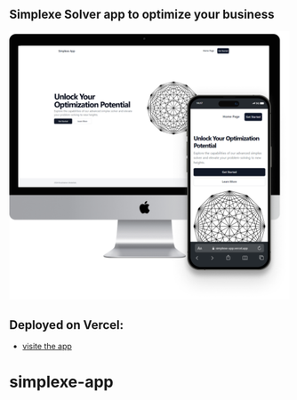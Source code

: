 ## Simplexe Solver app to  optimize your business

![simplexe-app-img](simplexe-app.png)

## Deployed on Vercel:
- [visite the app](https://simplexe-app.vercel.app/)


# simplexe-app